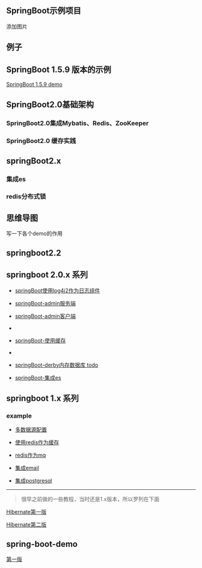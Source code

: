 ## SpringBoot示例项目



添加图片

## 例子

## SpringBoot 1.5.9 版本的示例

[SpringBoot 1.5.9 demo](springBoot1.5.9/README.md)

## SpringBoot2.0基础架构

### SpringBoot2.0集成Mybatis、Redis、ZooKeeper


### SpringBoot2.0 缓存实践

## springBoot2.x

### 集成es

### redis分布式锁


## 思维导图



写一下各个demo的作用

## springboot2.2


## springboot 2.0.x 系列

- [springBoot使用log4j2作为日志组件](example/springboot-log4j2/README.MD)
- [springBoot-admin服务端](springboot2.0/springboot-admin-server/readme.md)
- [springBoot-admin客户端](springboot2.0/springboot-admin-client/readme.md)
- 
- [springBoot-使用缓存](springboot2.0/springboot-cache/README.MD)
- 
- [springBoot-derby内存数据库 todo ](springboot2.0/springboot-derby/readme.md)

- [springBoot-集成es](springboot2.0/springboot-es/README.MD)




## springboot 1.x 系列

### example


- [多数据源配置](example/springboot-multiDataSources/README.md)

- [使用redis作为缓存](example/springboot-redis-cache/README.md)

- [redis作为mq](example/springboot-redis-mq/README.md)

- [集成email](example/springboot-mail/README.md)

- [集成postgresql](example/springboot-postgresql/README.md)


---

> 很早之前做的一些教程，当时还是1.x版本，所以罗列在下面


[Hibernate第一版](spring-boot-hibernate/README.MD)

[Hibernate第二版](spring-boot-hibernate-v2/README.md)


## spring-boot-demo

[第一版](spring-boot-demo/README.MD)